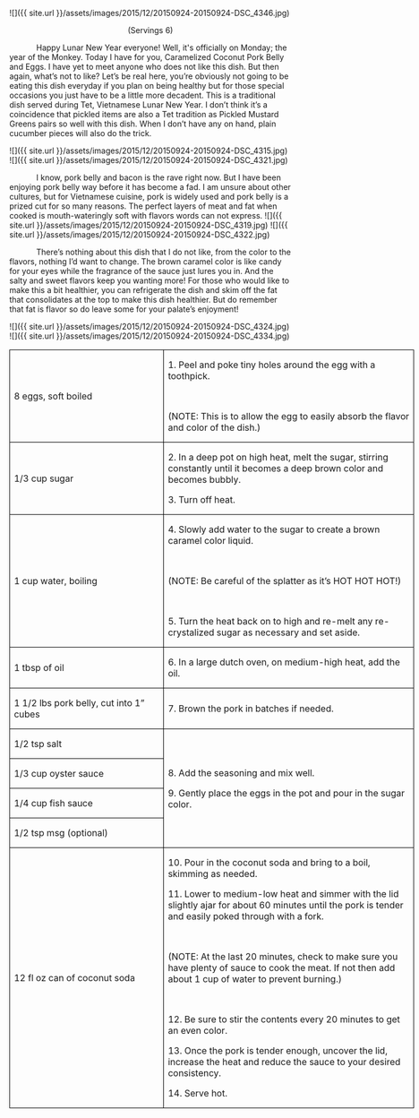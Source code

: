 
![]({{ site.url }}/assets/images/2015/12/20150924-20150924-DSC_4346.jpg)
<p align=center style='text-align:center'><span>(Servings 6)</span></p>

<p style='text-indent:.5in'><span> Happy Lunar New Year everyone! Well, it's officially on Monday; the year of the Monkey. Today
I have for you, Caramelized Coconut Pork Belly and Eggs. I have yet to meet anyone
who does not like this dish. But then again, what’s not to like? Let’s be real
here, you’re obviously not going to be eating this dish everyday if you plan on
being healthy but for those special occasions you just have to be a little more
decadent. This is a traditional dish served during Tet, Vietnamese Lunar New
Year. I don’t think it’s a coincidence that pickled items are also a Tet
tradition as Pickled Mustard Greens pairs so well with this dish. When I don’t
have any on hand, plain cucumber pieces will also do the trick. </span></p>

![]({{ site.url }}/assets/images/2015/12/20150924-20150924-DSC_4315.jpg)
![]({{ site.url }}/assets/images/2015/12/20150924-20150924-DSC_4321.jpg)

<p style='text-indent:.5in'><span></span> I know,
pork belly and bacon is the rave right now. But I have been enjoying pork belly
way before it has become a fad. I am unsure about other cultures, but for
Vietnamese cuisine, pork is widely used and pork belly is a prized cut for so
many reasons. The perfect layers of meat and fat when cooked is
mouth-wateringly soft with flavors words can not express.
![]({{ site.url }}/assets/images/2015/12/20150924-20150924-DSC_4319.jpg)
![]({{ site.url }}/assets/images/2015/12/20150924-20150924-DSC_4322.jpg)

<p style='text-indent:.5in'><span>There’s
nothing about this dish that I do not like, from the color to the flavors, nothing
I’d want to change. The brown caramel color is like candy for your eyes while
the fragrance of the sauce just lures you in. And the salty and sweet flavors
keep you wanting more! For those who would like to make this a bit healthier,
you can refrigerate the dish and skim off the fat that consolidates at the top
to make this dish healthier. But do remember that fat is flavor so do leave
some for your palate’s enjoyment!</span></p>

![]({{ site.url }}/assets/images/2015/12/20150924-20150924-DSC_4324.jpg)
![]({{ site.url }}/assets/images/2015/12/20150924-20150924-DSC_4334.jpg)

<table class=MsoTableGrid border=1 cellspacing=0 cellpadding=0 width=542
 style='width:541.9pt;border-collapse:collapse;border:none'>
 <tr style='height:20.9pt'>
  <td width=203 style='width:203.4pt;border:solid windowtext 1.0pt;padding:
  0in 5.4pt 0in 5.4pt;height:20.9pt'>
  <p><span>8 eggs, soft boiled</span></p>
  </td>
  <td width=339 style='width:338.5pt;border:solid windowtext 1.0pt;border-left:
  none;padding:0in 5.4pt 0in 5.4pt;height:20.9pt'>
  <p><span>1. Peel and poke tiny
  holes around the egg with a toothpick.</span></p>
  <p>&nbsp;</p>
  <p><span>(NOTE: This is to allow
  the egg to easily absorb the flavor and color of the dish.)</span></p>
  </td>
 </tr>
 <tr style='height:20.9pt'>
  <td width=203 style='width:203.4pt;border:solid windowtext 1.0pt;border-top:
  none;padding:0in 5.4pt 0in 5.4pt;height:20.9pt'>
  <p><span>1/3 cup sugar</span></p>
  </td>
  <td width=339 style='width:338.5pt;border-top:none;border-left:none;
  border-bottom:solid windowtext 1.0pt;border-right:solid windowtext 1.0pt;
  padding:0in 5.4pt 0in 5.4pt;height:20.9pt'>
  <p><span>2. In a deep pot on high
  heat, melt the sugar, stirring constantly until it becomes a deep brown color
  and becomes bubbly.</span></p>
  <p><span>3. Turn off heat.</span></p>
  </td>
 </tr>
 <tr style='height:98.05pt'>
  <td width=203 style='width:203.4pt;border:solid windowtext 1.0pt;border-top:
  none;padding:0in 5.4pt 0in 5.4pt;height:98.05pt'>
  <p><span>1 cup water, boiling</span></p>
  </td>
  <td width=339 style='width:338.5pt;border-top:none;border-left:none;
  border-bottom:solid windowtext 1.0pt;border-right:solid windowtext 1.0pt;
  padding:0in 5.4pt 0in 5.4pt;height:98.05pt'>
  <p><span>4. Slowly add water to the
  sugar to create a brown caramel color liquid.</span></p>
  <p><span>&nbsp;</span></p>
  <p><span>(NOTE: Be careful of the
  splatter as it’s HOT HOT HOT!)</span></p>
  <p><span>&nbsp;</span></p>
  <p><span>5. Turn the heat back on
  to high and re-melt any re-crystalized sugar as necessary and set aside.</span></p>
  </td>
 </tr>
 <tr style='height:20.9pt'>
  <td width=203 style='width:203.4pt;border:solid windowtext 1.0pt;border-top:
  none;padding:0in 5.4pt 0in 5.4pt;height:20.9pt'>
  <p><span>1 tbsp of oil</span></p>
  </td>
  <td width=339 style='width:338.5pt;border-top:none;border-left:none;
  border-bottom:solid windowtext 1.0pt;border-right:solid windowtext 1.0pt;
  padding:0in 5.4pt 0in 5.4pt;height:20.9pt'>
  <p><span>6. In a large dutch oven,
  on medium-high heat, add the oil.</span></p>
  </td>
 </tr>
 <tr style='height:20.9pt'>
  <td width=203 style='width:203.4pt;border:solid windowtext 1.0pt;border-top:
  none;padding:0in 5.4pt 0in 5.4pt;height:20.9pt'>
  <p><span>1 1/2 lbs pork belly, cut
  into 1” cubes</span></p>
  </td>
  <td width=339 style='width:338.5pt;border-top:none;border-left:none;
  border-bottom:solid windowtext 1.0pt;border-right:solid windowtext 1.0pt;
  padding:0in 5.4pt 0in 5.4pt;height:20.9pt'>
  <p><span>7. Brown the pork in
  batches if needed.</span></p>
  </td>
 </tr>
 <tr style='height:20.9pt'>
  <td width=203 style='width:203.4pt;border:solid windowtext 1.0pt;border-top:
  none;padding:0in 5.4pt 0in 5.4pt;height:20.9pt'>
  <p><span>1/2 tsp salt</span></p>
  </td>
  <td width=339 rowspan=4 style='width:338.5pt;border-top:none;border-left:
  none;border-bottom:solid windowtext 1.0pt;border-right:solid windowtext 1.0pt;
  padding:0in 5.4pt 0in 5.4pt;height:20.9pt'>
  <p><span>8. Add the seasoning and
  mix well.</span></p>
  <p><span>9. Gently place the eggs
  in the pot and pour in the sugar color.</span></p>
  </td>
 </tr>
 <tr style='height:20.9pt'>
  <td width=203 style='width:203.4pt;border:solid windowtext 1.0pt;border-top:
  none;padding:0in 5.4pt 0in 5.4pt;height:20.9pt'>
  <p><span>1/3 cup oyster sauce</span></p>
  </td>
 </tr>
 <tr style='height:20.9pt'>
  <td width=203 style='width:203.4pt;border:solid windowtext 1.0pt;border-top:
  none;padding:0in 5.4pt 0in 5.4pt;height:20.9pt'>
  <p><span>1/4 cup fish sauce</span></p>
  </td>
 </tr>
 <tr style='height:20.9pt'>
  <td width=203 style='width:203.4pt;border:solid windowtext 1.0pt;border-top:
  none;padding:0in 5.4pt 0in 5.4pt;height:20.9pt'>
  <p><span>1/2 tsp msg (optional)</span></p>
  </td>
 </tr>
 <tr style='height:20.9pt'>
  <td width=203 style='width:203.4pt;border:solid windowtext 1.0pt;border-top:
  none;padding:0in 5.4pt 0in 5.4pt;height:20.9pt'>
  <p><span>12 fl oz can of coconut
  soda</span></p>
  </td>
  <td width=339 style='width:338.5pt;border-top:none;border-left:none;
  border-bottom:solid windowtext 1.0pt;border-right:solid windowtext 1.0pt;
  padding:0in 5.4pt 0in 5.4pt;height:20.9pt'>
  <p><span>10. Pour in the coconut
  soda and bring to a boil, skimming as needed.</span></p>
  <p><span>11. Lower to medium-low
  heat and simmer with the lid slightly ajar for about 60 minutes until the
  pork is tender and easily poked through with a fork.</span></p>
  <p><span>&nbsp;</span></p>
  <p><span>(NOTE: At the last 20
  minutes, check to make sure you have plenty of sauce to cook the meat. If not
  then add about 1 cup of water to prevent burning.)</span></p>
  <p><span>&nbsp;</span></p>
  <p><span>12. Be sure to stir the
  contents every 20 minutes to get an even color.</span></p>
  <p><span>13. Once the pork is
  tender enough, uncover the lid, increase the heat and reduce the sauce to
  your desired consistency.</span></p>
  <p><span>14. Serve hot.</span></p>
  </td>
 </tr>
</table>